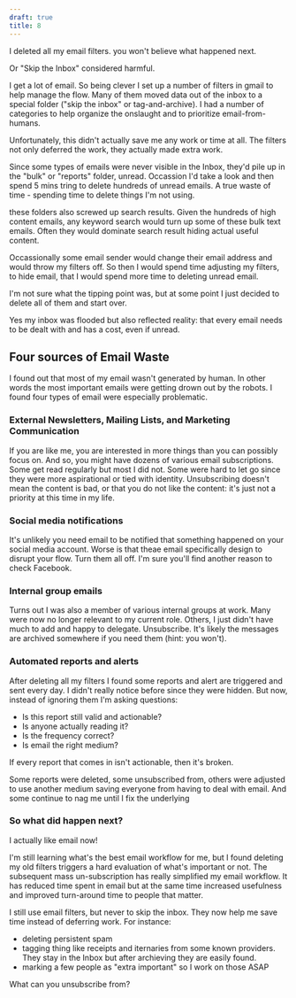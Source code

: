 ```yaml
---
draft: true
title: 8
---
```


I deleted all my email filters.  you won't believe what happened next.

Or "Skip the Inbox" considered harmful.

I get a lot of email.  So being clever I set up a number of filters in gmail to help manage the flow.  Many of them moved data out of the inbox to a special folder ("skip the inbox" or tag-and-archive).   I had a number of categories to help organize the onslaught and to prioritize email-from-humans.

Unfortunately, this didn't actually save me any work or time at all.  The filters not only deferred the work, they actually made extra work.

Since some types of emails were never visible in the Inbox, they'd pile up in the "bulk" or "reports" folder, unread.   Occassion I'd take a look and then spend 5 mins tring to delete hundreds of unread emails.   A true waste of time - spending time to delete things I'm not using.

 these folders also screwed up search results.  Given  the hundreds of high content emails, any keyword search would turn up some of these bulk text emails.   Often they would dominate search result hiding actual useful content.

Occassionally some email sender would change their email address and would throw my filters off.  So then I would spend time adjusting my filters, to hide email,  that I would spend more time to deleting unread email.


I'm not sure what the tipping point was, but at some point I just decided to delete all of them and start over.

Yes my inbox was flooded but also reflected reality: that every email needs to be dealt with and has a cost, even if unread.



## Four sources of Email Waste

I found out that most of my email wasn't generated by human.  In other words the most important emails were getting drown out by the robots.   I found four types of email were especially problematic.

### External Newsletters, Mailing Lists, and Marketing Communication

If you are like me, you are interested in more things than you can possibly focus on.  And so, you might have dozens of various email subscriptions.  Some get read regularly but most I did not.  Some were hard to let go since they were more aspirational or tied with identity.  Unsubscribing doesn't mean the content is bad, or that you do not like the content: it's just not a priority at this time in my life.

### Social media notifications

It's unlikely you need email to be notified that something happened on your social media account. Worse is that theae email specifically design to disrupt your flow.  Turn them all off.  I'm sure you'll find another reason to check Facebook.

### Internal group emails

Turns out I was also a member of various internal groups at work.  Many were now no longer relevant to my current role.  Others, I just didn't have much to add and happy to delegate. Unsubscribe.  It's likely the messages are archived somewhere if you need them (hint: you won't).

### Automated reports and alerts

After deleting all my filters I found some reports and alert are triggered and sent every day.  I didn't really notice before since they were hidden.  But now, instead of ignoring them I'm asking questions:

* Is this report still valid and actionable?
* Is anyone actually reading it?
* Is the frequency correct?
* Is email the right medium?

If every report that comes in isn't actionable, then it's broken.

Some reports were deleted, some unsubscribed from, others were adjusted to use another medium saving everyone from having to deal with email.  And some continue to nag me until I fix the underlying 

### So what did happen next?

I actually like email now!

I'm still learning what's the best email workflow for me, but I found deleting my old filters triggers a hard evaluation of what's important or not.  The subsequent mass un-subscription has really simplified my email workflow.  It has reduced time spent in email but at the same time increased usefulness and improved turn-around time to people that matter.

I still use email filters, but never to skip the inbox.  They now help me save time instead of deferring work.  For instance:

* deleting persistent spam
* tagging thing like receipts and iternaries from some known providers.  They stay in the Inbox but after archieving they are easily found.
* marking a few people as "extra important" so I work on those ASAP

What can you unsubscribe from?